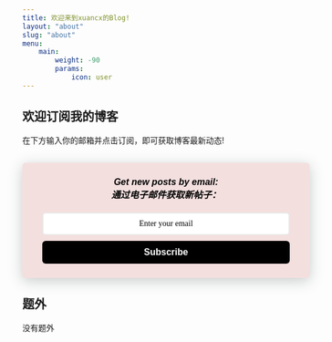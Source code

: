 ```yaml
---
title: 欢迎来到xuancx的Blog!
layout: "about"
slug: "about"
menu:
    main: 
        weight: -90
        params:
            icon: user
---
```


## 欢迎订阅我的博客

在下方输入你的邮箱并点击订阅，即可获取博客最新动态!
<style>
    .followit--follow-form-container[attr-a][attr-b][attr-c][attr-d][attr-e][attr-f] .form-preview {
  display: flex !important;
  flex-direction: column !important;
  justify-content: center !important;
  margin-top: 30px !important;
  padding: clamp(17px, 5%, 40px) clamp(17px, 7%, 50px) !important;
  max-width: 600px !important;
  border-radius: 6px !important;
  box-shadow: 0 5px 25px rgba(34, 60, 47, 0.25) !important;
}
.followit--follow-form-container[attr-a][attr-b][attr-c][attr-d][attr-e][attr-f] .form-preview,
.followit--follow-form-container[attr-a][attr-b][attr-c][attr-d][attr-e][attr-f] .form-preview *{
  box-sizing: border-box !important;
}
.followit--follow-form-container[attr-a][attr-b][attr-c][attr-d][attr-e][attr-f] .form-preview .preview-heading {
  width: 100% !important;
}
.followit--follow-form-container[attr-a][attr-b][attr-c][attr-d][attr-e][attr-f] .form-preview .preview-heading h5{
  margin-top: 0 !important;
  margin-bottom: 0 !important;
}
.followit--follow-form-container[attr-a][attr-b][attr-c][attr-d][attr-e][attr-f] .form-preview .preview-input-field {
  margin-top: 20px !important;
  width: 100% !important;
}
.followit--follow-form-container[attr-a][attr-b][attr-c][attr-d][attr-e][attr-f] .form-preview .preview-input-field input {
  width: 100% !important;
  height: 40px !important;
  border-radius: 6px !important;
  border: 2px solid #e9e8e8 !important;
  background-color: #fff;
  outline: none !important;
}
.followit--follow-form-container[attr-a][attr-b][attr-c][attr-d][attr-e][attr-f] .form-preview .preview-input-field input {
  color: #000000 !important;
  font-family: "Montserrat" !important;
  font-size: 14px;
  font-weight: 400;
  line-height: 20px;
  text-align: center;
}
.followit--follow-form-container[attr-a][attr-b][attr-c][attr-d][attr-e][attr-f] .form-preview .preview-input-field input::placeholder {
  color: #000000 !important;
  opacity: 1 !important;
}

.followit--follow-form-container[attr-a][attr-b][attr-c][attr-d][attr-e][attr-f] .form-preview .preview-input-field input:-ms-input-placeholder {
  color: #000000 !important;
}

.followit--follow-form-container[attr-a][attr-b][attr-c][attr-d][attr-e][attr-f] .form-preview .preview-input-field input::-ms-input-placeholder {
  color: #000000 !important;
}
.followit--follow-form-container[attr-a][attr-b][attr-c][attr-d][attr-e][attr-f] .form-preview .preview-submit-button {
  margin-top: 10px !important;
  width: 100% !important;
}
.followit--follow-form-container[attr-a][attr-b][attr-c][attr-d][attr-e][attr-f] .form-preview .preview-submit-button button {
  width: 100% !important;
  height: 40px !important;
  border: 0 !important;
  border-radius: 6px !important;
  line-height: 0px !important;
}
.followit--follow-form-container[attr-a][attr-b][attr-c][attr-d][attr-e][attr-f] .form-preview .preview-submit-button button:hover {
  cursor: pointer !important;
}
.followit--follow-form-container[attr-a][attr-b][attr-c][attr-d][attr-e][attr-f] .powered-by-line {
  color: #231f20 !important;
  font-family: "Montserrat" !important;
  font-size: 13px !important;
  font-weight: 400 !important;
  line-height: 25px !important;
  text-align: center !important;
  text-decoration: none !important;
  display: flex !important;
  width: 100% !important;
  justify-content: left !important;
  align-items: center !important;
  margin-top: 10px !important;
}
.followit--follow-form-container[attr-a][attr-b][attr-c][attr-d][attr-e][attr-f] .powered-by-line img {
  margin-left: 10px !important;
  height: 1.13em !important;
  max-height: 1.13em !important;
}

/* 电子订阅功能 */

  </style>
  <div class="followit--follow-form-container" attr-a attr-b attr-c attr-d attr-e attr-f>
    <form data-v-c76ccf54="" action="https://api.follow.it/subscription-form/OUp5OU96dTdpYlF1ZTlrZ1R3VHhUL3p3aFp5VGNGeVhOa0N2em9vM1RteFkrYXA3WVZxSnM2VnM0REMyaVR4U3YwaFg0OEt3Nmpqem13VUFLQXczb05CZGh1L01ZMkF1ZHdKZzU5S0ZFTU1DMXpsTGdiQXBZK3dJS21CUFpvMHN8aGQxMTdGTEVCaU1qb3ltUUFUREhrWEZhbHRFNW1DK2VyUWVQSDZKamIrOD0=/8" method="post" data-immersive-translate-walked="92b4c36a-af06-4721-81a3-218cd62946c5"><div data-v-c76ccf54="" class="form-preview" style="background-color: rgb(244, 223, 223); position: relative;" data-immersive-translate-walked="92b4c36a-af06-4721-81a3-218cd62946c5"><div data-v-c76ccf54="" class="preview-heading" data-immersive-translate-walked="92b4c36a-af06-4721-81a3-218cd62946c5"><h5 data-v-c76ccf54="" style="text-transform: none !important; border-inline-start: none; font-family: Arial; font-weight: bold; color: rgb(0, 0, 0); font-size: 16px; text-align: center;" data-immersive-translate-walked="92b4c36a-af06-4721-81a3-218cd62946c5" data-immersive-translate-paragraph="1">Get new posts by email:<font class="notranslate immersive-translate-target-wrapper" data-immersive-translate-translation-element-mark="1" lang="zh-CN"><br><font class="notranslate immersive-translate-target-translation-theme-none immersive-translate-target-translation-block-wrapper-theme-none immersive-translate-target-translation-block-wrapper" data-immersive-translate-translation-element-mark="1"><font class="notranslate immersive-translate-target-inner immersive-translate-target-translation-theme-none-inner" data-immersive-translate-translation-element-mark="1">通过电子邮件获取新帖子：</font></font></font></h5></div><div data-v-c76ccf54="" class="preview-input-field" data-immersive-translate-walked="92b4c36a-af06-4721-81a3-218cd62946c5"><input data-v-c76ccf54="" type="email" name="email" required="" placeholder="Enter your email" spellcheck="false" style="text-transform: none !important; font-family: Arial; font-weight: normal; color: rgb(0, 0, 0); font-size: 14px; text-align: center; background-color: rgb(255, 255, 255);" data-immersive-translate-walked="92b4c36a-af06-4721-81a3-218cd62946c5"></div><div data-v-c76ccf54="" class="preview-submit-button" data-immersive-translate-walked="92b4c36a-af06-4721-81a3-218cd62946c5"><button data-v-c76ccf54="" type="submit" style="text-transform: none !important; font-family: Arial; font-weight: bold; color: rgb(255, 255, 255); font-size: 16px; text-align: center; background-color: rgb(0, 0, 0);">Subscribe</button></div>
  </div>

<!--  -->

## 题外
没有题外